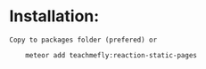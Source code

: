 
Installation: 
=======================
    Copy to packages folder (prefered) or
    
```
    meteor add teachmefly:reaction-static-pages
```
